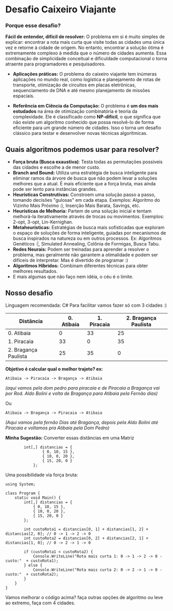 
# Desafio Caixeiro Viajante

### Porque esse desafio?

**Fácil de entender, difícil de resolver:** O problema em si é muito simples de explicar: encontrar a rota mais curta que visite todas as cidades uma única vez e retorne à cidade de origem. No entanto, encontrar a solução ótima é extremamente complexo à medida que o número de cidades aumenta. Essa combinação de simplicidade conceitual e dificuldade computacional o torna atraente para programadores e pesquisadores.

-   **Aplicações práticas:** O problema do caixeiro viajante tem inúmeras aplicações no mundo real, como logística e planejamento de rotas de transporte, otimização de circuitos em placas eletrônicas, sequenciamento de DNA e até mesmo planejamento de missões espaciais. 
    
-   **Referência em Ciência da Computação:** O problema é **um dos mais estudados** na área de otimização combinatória e teoria da complexidade. Ele é classificado como **NP-difícil**, o que significa que não existe um algoritmo conhecido que possa resolvê-lo de forma eficiente para um grande número de cidades. Isso o torna um desafio clássico para testar e desenvolver novas técnicas algorítmicas.

## Quais algoritmos podemos usar para resolver?
- **Força bruta (Busca exaustiva)**: Testa todas as permutações possíveis das cidades e escolhe a de menor custo.
- **Branch and Bound:** Utiliza uma estratégia de busca inteligente para eliminar ramos da árvore de busca que não podem levar a soluções melhores que a atual. É mais eficiente que a força bruta, mas ainda pode ser lento para instâncias grandes.
- **Heurísticas Construtivas:** Constroem uma solução passo a passo, tomando decisões "gulosas" em cada etapa. Exemplos: Algoritmo do Vizinho Mais Próximo :), Inserção Mais Barata, Savings, etc.
-  **Heurísticas de Melhoria:** Partem de uma solução inicial e tentam melhorá-la iterativamente através de trocas ou movimentos. Exemplos: 2-opt, 3-opt, Lin-Kernighan.
-   **Metaheurísticas:** Estratégias de busca mais sofisticadas que exploram o espaço de soluções de forma inteligente, guiadas por mecanismos de busca inspirados na natureza ou em outros processos. Ex: Algoritmos Genéticos :|, Simulated Annealing, Colônia de Formigas, Busca Tabu.
-  **Redes Neurais:** Podem ser treinadas para aprender a resolver o problema, mas geralmente não garantem a otimalidade e podem ser difíceis de interpretar. Mas é divertido de programar :)
-   **Algoritmos Híbridos:** Combinam diferentes técnicas para obter melhores resultados.
- E mais algumas que não faço nem idéia, o céu é o limite.

## Nosso desafio
Linguagem recomendada: C#
Para facilitar vamos fazer só com 3 cidades :)

|Distância| 0. Atibaia | 1. Piracaia | 2. Bragança Paulista |
|------ | ------ | ------ |------ |
|0. Atibaia |	0	|	33	|	25	|
|1. Piracaia|	33	|	0	|	35	|
|2. Bragança Paulista|	25	|	35	|	0	|

**Objetivo é calcular qual o melhor trajeto? ex:**

    Atibaia -> Piracaia -> Bragança -> Atibaia

*(aqui vamos pela dom pedro para piracaia e de Piracaia a Bragança vai por Rod. Aldo Bolini e volta de Bragança para Atibaia pela Fernão dias)*

Ou

    Atibaia -> Bragança -> Piracaia -> Atibaia

*(Aqui vamos pela fernão Dias até Bragança, depois pela Aldo Bolini até Piracaia e voltamos pra Atibaia pela Dom Pedro)*

**Minha Sugestão:**
Converter essas distâncias em uma Matriz

    		int[,] distancias = {
					{ 0, 10, 15 }, 
					{ 10, 0, 20 }, 
					{ 15, 20, 0 }  
				};

Uma possibilidade via força bruta:

    using System;
    
    class Program {
        static void Main() {
            int[,] distancias = {
                { 0, 10, 15 }, 
                { 10, 0, 20 }, 
                { 15, 20, 0 }  
            };
    
            int custoRota1 = distancias[0, 1] + distancias[1, 2] + distancias[2, 0]; // 0 -> 1 -> 2 -> 0
            int custoRota2 = distancias[0, 2] + distancias[2, 1] + distancias[1, 0]; // 0 -> 2 -> 1 -> 0
    
            if (custoRota1 < custoRota2) {
                Console.WriteLine("Rota mais curta 1: 0 -> 1 -> 2 -> 0 - custo:"  + custoRota1);
            } else {
                Console.WriteLine("Rota mais curta 2: 0 -> 2 -> 1 -> 0 - custo:"  + custoRota2);
            }
        }
    }

Vamos melhorar o código acima? faça outras opções de algoritmo ou leve ao extremo, faça com 4 cidades.

